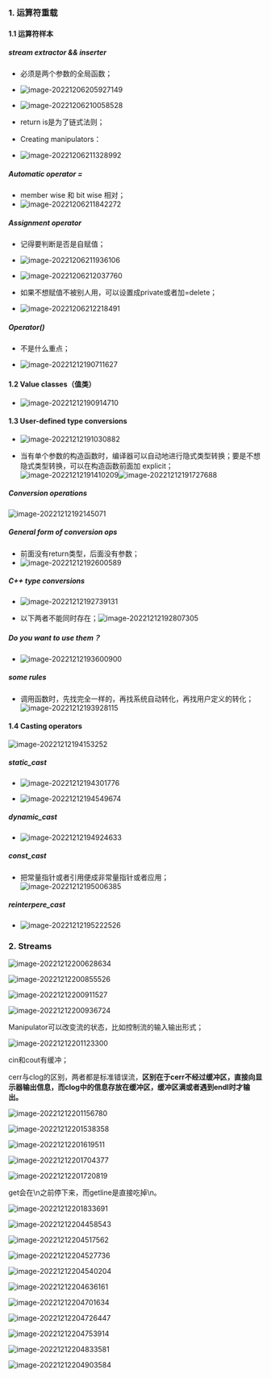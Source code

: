 ### 1. 运算符重载

#### 1.1 运算符样本
##### stream extractor && inserter

- 必须是两个参数的全局函数；
- ![image-20221206205927149](../../img/test/202212062059217.png)

- ![image-20221206210058528](../../img/test/202212062100557.png)

- return is是为了链式法则；

- Creating manipulators：
- ![image-20221206211328992](../../img/test/202212062113054.png)

##### Automatic operator =

- member wise 和 bit wise 相对；
- ![image-20221206211842272](../../img/test/202212062118306.png)

##### Assignment operator
- 记得要判断是否是自赋值；
- ![image-20221206211936106](../../img/test/202212062119144.png)

- ![image-20221206212037760](../../img/test/202212062120777.png)

- 如果不想赋值不被别人用，可以设置成private或者加=delete；
- ![image-20221206212218491](../../img/test/202212062122509.png)

##### Operator()

- 不是什么重点；

- ![image-20221212190711627](../../img/test/202212121907707.png)

#### 1.2 Value classes（值类）

- ![image-20221212190914710](../../img/test/202212121909740.png)

#### 1.3 User-defined type conversions

- ![image-20221212191030882](../../img/test/202212121910903.png)

- 当有单个参数的构造函数时，编译器可以自动地进行隐式类型转换；要是不想隐式类型转换，可以在构造函数前面加 explicit；![image-20221212191410209](../../img/test/202212121914234.png)![image-20221212191727688](../../img/test/202212121917720.png)

##### Conversion operations
![image-20221212192145071](../../img/test/202212121921097.png)

##### General form of conversion ops

- 前面没有return类型，后面没有参数；
- ![image-20221212192600589](../../img/test/202212121926625.png)

##### C++ type conversions

- ![image-20221212192739131](../../img/test/202212121927161.png)

- 以下两者不能同时存在；![image-20221212192807305](../../img/test/202212121928332.png)

##### Do you want to use them？

- ![image-20221212193600900](../../img/test/202212121936939.png)

##### some rules

- 调用函数时，先找完全一样的，再找系统自动转化，再找用户定义的转化；![image-20221212193928115](../../img/test/202212121939146.png)

#### 1.4 Casting operators

![image-20221212194153252](../../img/test/202212121941279.png)

##### static_cast

- ![image-20221212194301776](../../img/test/202212121943805.png)

- ![image-20221212194549674](../../img/test/202212121945706.png)

##### dynamic_cast

- ![image-20221212194924633](../../img/test/202212121949675.png)

##### const_cast

- 把常量指针或者引用便成非常量指针或者应用；![image-20221212195006385](../../img/test/202212121950408.png)

##### reinterpere_cast

- ![image-20221212195222526](../../img/test/202212121952557.png)

### 2. Streams

![image-20221212200628634](../../img/test/202212122006716.png)

![image-20221212200855526](../../img/test/202212122008560.png)

![image-20221212200911527](../../img/test/202212122009550.png)

![image-20221212200936724](../../img/test/202212122009751.png)

Manipulator可以改变流的状态，比如控制流的输入输出形式；

![image-20221212201123300](../../img/test/202212122011331.png)

cin和cout有缓冲；

cerr与clog的区别，两者都是标准错误流，**区别在于cerr不经过缓冲区，直接向显示器输出信息，而clog中的信息存放在缓冲区，缓冲区满或者遇到endl时才输出。**

![image-20221212201156780](../../img/test/202212122011807.png)

![image-20221212201538358](../../img/test/202212122015442.png)

![image-20221212201619511](../../img/test/202212122016552.png)

![image-20221212201704377](../../img/test/202212122017416.png)

![image-20221212201720819](../../img/test/202212122017849.png)

get会在\n之前停下来，而getline是直接吃掉\n。

![image-20221212201833691](../../img/test/202212122018738.png)

![image-20221212204458543](../../img/test/202212122044636.png)

![image-20221212204517562](../../img/test/202212122045601.png)

![image-20221212204527736](../../img/test/202212122045775.png)

![image-20221212204540204](../../img/test/202212122045235.png)

![image-20221212204636161](../../img/test/202212122046201.png)

![image-20221212204701634](../../img/test/202212122047668.png)

![image-20221212204726447](../../img/test/202212122047485.png)

![image-20221212204753914](../../img/test/202212122047972.png)

![image-20221212204833581](../../img/test/202212122048616.png)

![image-20221212204903584](../../img/test/202212122049620.png)